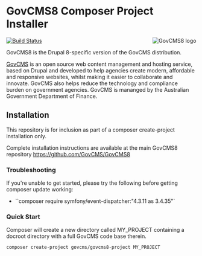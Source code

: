 # GovCMS8 Composer Project Installer
<img src="https://www.drupal.org/files/styles/grid-3/public/project-images/govcms8.png" alt="GovCMS8 logo" align="right"/>

[![Build Status](https://travis-ci.org/govCMS/GovCMS8-project.svg?branch=1.x)](https://travis-ci.org/govCMS/GovCMS8-project)

GovCMS8 is the Drupal 8-specific version of the GovCMS distribution.

[GovCMS](https://www.govcms.gov.au) is an open source web content management and hosting service, based on Drupal and developed to help agencies create modern, affordable and responsive websites, whilst making it easier to collaborate and innovate. GovCMS also helps reduce the technology and compliance burden on government agencies.  GovCMS is mananged by the Australian Government Department of Finance.

## Installation

This repository is for inclusion as part of a composer create-project installation only.

Complete installation instructions are available at the main GovCMS8 repository https://github.com/GovCMS/GovCMS8

### Troubleshooting

If you're unable to get started, please try the following before getting composer update working:
* ``composer require symfony/event-dispatcher:"4.3.11 as 3.4.35"`

### Quick Start

Composer will create a new directory called MY_PROJECT containing a docroot directory with a full GovCMS code base therein.

    composer create-project govcms/govcms8-project MY_PROJECT

